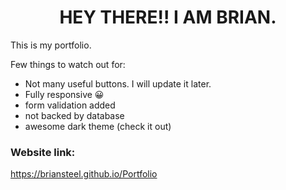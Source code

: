 <h1 align="center">HEY THERE!! I AM BRIAN.</h1>

This is my portfolio.

Few things to watch out for: 

- Not many useful buttons. I will update it later.
- Fully responsive 😀
- form validation added
- not backed by database
- awesome dark theme (check it out)


### Website link:
https://briansteel.github.io/Portfolio